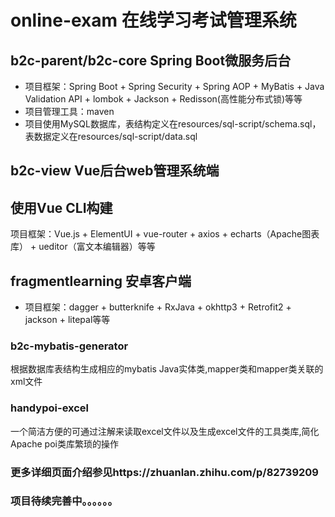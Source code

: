 # online-exam 在线学习考试管理系统
## b2c-parent/b2c-core Spring Boot微服务后台
* 项目框架：Spring Boot + Spring Security + Spring AOP + MyBatis + Java Validation API + lombok + Jackson + Redisson(高性能分布式锁)等等
* 项目管理工具：maven
* 项目使用MySQL数据库，表结构定义在resources/sql-script/schema.sql，表数据定义在resources/sql-script/data.sql
## b2c-view Vue后台web管理系统端
使用Vue CLI构建
--
项目框架：Vue.js + ElementUI + vue-router + axios + echarts（Apache图表库） + ueditor（富文本编辑器）等等
## fragmentlearning 安卓客户端
* 项目框架：dagger + butterknife + RxJava + okhttp3 + Retrofit2 + jackson + litepal等等
### b2c-mybatis-generator
根据数据库表结构生成相应的mybatis Java实体类,mapper类和mapper类关联的xml文件
### handypoi-excel
一个简洁方便的可通过注解来读取excel文件以及生成excel文件的工具类库,简化Apache poi类库繁琐的操作
### 更多详细页面介绍参见https://zhuanlan.zhihu.com/p/82739209
### 项目待续完善中。。。。。。